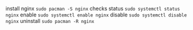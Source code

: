 install nginx
```sudo pacman -S nginx```
checks status
```sudo systemctl status nginx```
enable 
```sudo systemctl enable nginx```
disable
```sudo systemctl disable nginx```
uninstall
```sudo pacman -R nginx```